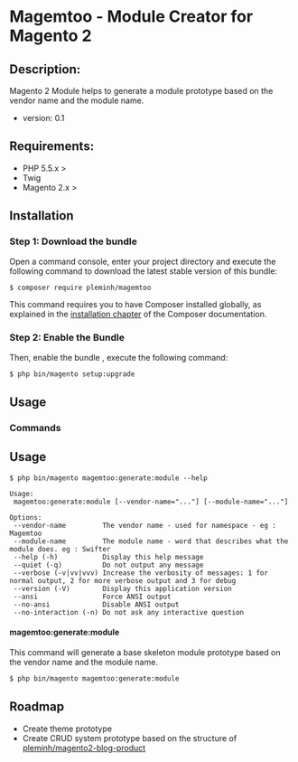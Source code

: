 Magemtoo - Module Creator for Magento 2
====================

Description:
----------

Magento 2 Module helps to generate a module prototype based on the vendor name and the module name.

 - version: 0.1

Requirements:
----------
 - PHP 5.5.x >
 - Twig
 - Magento 2.x >

Installation
------------

### Step 1: Download the bundle


Open a command console, enter your project directory and execute the
following command to download the latest stable version of this bundle:

```bash
$ composer require pleminh/magemtoo
```

This command requires you to have Composer installed globally, as explained
in the [installation chapter](https://getcomposer.org/doc/00-intro.md)
of the Composer documentation.

### Step 2: Enable the Bundle

Then, enable the bundle , execute the following command:

```bash
$ php bin/magento setup:upgrade
```


Usage
-----

### Commands

## Usage

```
$ php bin/magento magemtoo:generate:module --help

Usage:
 magemtoo:generate:module [--vendor-name="..."] [--module-name="..."]

Options:
 --vendor-name         The vendor name - used for namespace - eg : Magemtoo
 --module-name         The module name - word that describes what the module does. eg : Swifter
 --help (-h)           Display this help message
 --quiet (-q)          Do not output any message
 --verbose (-v|vv|vvv) Increase the verbosity of messages: 1 for normal output, 2 for more verbose output and 3 for debug
 --version (-V)        Display this application version
 --ansi                Force ANSI output
 --no-ansi             Disable ANSI output
 --no-interaction (-n) Do not ask any interactive question
```


#### magemtoo:generate:module

This command will generate a base skeleton module prototype based on the vendor name and the module name.

```bash
$ php bin/magento magemtoo:generate:module
```


Roadmap
----------
- Create theme prototype 
- Create CRUD system prototype based on the structure of [pleminh/magento2-blog-product](https://github.com/pleminh/magento2-blog-product)
